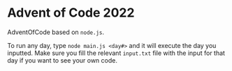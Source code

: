 # Advent of Code 2022


AdventOfCode based on `node.js`.

To run any day, type `node main.js <day#>` and it will execute the day you inputted. Make sure you fill the relevant `input.txt` file with the input for that day if you want to see your own code.
